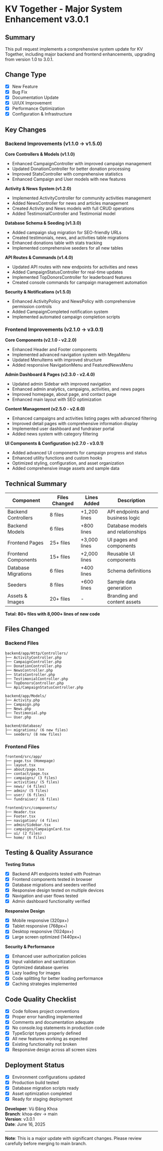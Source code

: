 # KV Together - Major System Enhancement v3.0.1

## Summary

This pull request implements a comprehensive system update for KV Together, including major backend and frontend enhancements, upgrading from version 1.0 to 3.0.1.

## Change Type
- [x] New Feature
- [x] Bug Fix
- [x] Documentation Update
- [x] UI/UX Improvement
- [x] Performance Optimization
- [x] Configuration & Infrastructure

## Key Changes

### Backend Improvements (v1.1.0 → v1.5.0)

**Core Controllers & Models (v1.1.0)**
- Enhanced CampaignController with improved campaign management
- Updated DonationController for better donation processing
- Improved StatsController with comprehensive statistics
- Enhanced Campaign and User models with new features

**Activity & News System (v1.2.0)**
- Implemented ActivityController for community activities management
- Added NewsController for news and articles management
- Created Activity and News models with full CRUD operations
- Added TestimonialController and Testimonial model

**Database Schema & Seeding (v1.3.0)**
- Added campaign slug migration for SEO-friendly URLs
- Created testimonials, news, and activities table migrations
- Enhanced donations table with stats tracking
- Implemented comprehensive seeders for all new tables

**API Routes & Commands (v1.4.0)**
- Updated API routes with new endpoints for activities and news
- Added CampaignStatusController for real-time updates
- Implemented TopDonorsController for leaderboard features
- Created console commands for campaign management automation

**Security & Notifications (v1.5.0)**
- Enhanced ActivityPolicy and NewsPolicy with comprehensive permission controls
- Added CampaignCompleted notification system
- Implemented automated campaign completion scripts

### Frontend Improvements (v2.1.0 → v3.0.1)

**Core Components (v2.1.0 - v2.2.0)**
- Enhanced Header and Footer components
- Implemented advanced navigation system with MegaMenu
- Updated MenuItems with improved structure
- Added responsive NavigationMenu and FeaturedNewsMenu

**Admin Dashboard & Pages (v2.3.0 - v2.4.0)**
- Updated admin Sidebar with improved navigation
- Enhanced admin analytics, campaigns, activities, and news pages
- Improved homepage, about page, and contact page
- Enhanced main layout with SEO optimization

**Content Management (v2.5.0 - v2.6.0)**
- Enhanced campaigns and activities listing pages with advanced filtering
- Improved detail pages with comprehensive information display
- Implemented user dashboard and fundraiser portal
- Added news system with category filtering

**UI Components & Configuration (v2.7.0 - v3.0.1)**
- Added advanced UI components for campaign progress and status
- Enhanced utility functions and custom hooks
- Optimized styling, configuration, and asset organization
- Added comprehensive image assets and sample data

## Technical Summary

| Component | Files Changed | Lines Added | Description |
|-----------|---------------|-------------|-------------|
| Backend Controllers | 8 files | +1,200 lines | API endpoints and business logic |
| Backend Models | 6 files | +800 lines | Database models and relationships |
| Frontend Pages | 25+ files | +3,000 lines | UI pages and components |
| Frontend Components | 15+ files | +2,000 lines | Reusable UI components |
| Database Migrations | 6 files | +400 lines | Schema definitions |
| Seeders | 8 files | +600 lines | Sample data generation |
| Assets & Images | 20+ files | - | Branding and content assets |

**Total: 80+ files with 8,000+ lines of new code**

## Files Changed

### Backend Files
```
backend/app/Http/Controllers/
├── ActivityController.php
├── CampaignController.php  
├── DonationController.php
├── NewsController.php
├── StatsController.php
├── TestimonialController.php
├── TopDonorsController.php
└── Api/CampaignStatusController.php

backend/app/Models/
├── Activity.php
├── Campaign.php
├── News.php
├── Testimonial.php
└── User.php

backend/database/
├── migrations/ (6 new files)
└── seeders/ (8 new files)
```

### Frontend Files
```
frontend/src/app/
├── page.tsx (Homepage)
├── layout.tsx
├── about/page.tsx
├── contact/page.tsx
├── campaigns/ (3 files)
├── activities/ (5 files) 
├── news/ (4 files)
├── admin/ (5 files)
├── user/ (6 files)
└── fundraiser/ (6 files)

frontend/src/components/
├── Header.tsx
├── Footer.tsx
├── navigation/ (4 files)
├── admin/Sidebar.tsx
├── campaigns/CampaignCard.tsx
├── ui/ (2 files)
└── home/ (6 files)
```

## Testing & Quality Assurance

**Testing Status**
- [x] Backend API endpoints tested with Postman
- [x] Frontend components tested in browser
- [x] Database migrations and seeders verified
- [x] Responsive design tested on multiple devices
- [x] Navigation and user flows tested
- [x] Admin dashboard functionality verified

**Responsive Design**
- [x] Mobile responsive (320px+)
- [x] Tablet responsive (768px+)  
- [x] Desktop responsive (1024px+)
- [x] Large screen optimized (1440px+)

**Security & Performance**
- [x] Enhanced user authorization policies
- [x] Input validation and sanitization
- [x] Optimized database queries
- [x] Lazy loading for images
- [x] Code splitting for better loading performance
- [x] Caching strategies implemented

## Code Quality Checklist

- [x] Code follows project conventions
- [x] Proper error handling implemented
- [x] Comments and documentation adequate
- [x] No console.log statements in production code
- [x] TypeScript types properly defined
- [x] All new features working as expected
- [x] Existing functionality not broken
- [x] Responsive design across all screen sizes

## Deployment Status

- [x] Environment configurations updated
- [x] Production build tested
- [x] Database migration scripts ready
- [x] Asset optimization completed
- [x] Ready for staging deployment

**Developer**: Vũ Đăng Khoa  
**Branch**: khoa-dev → main  
**Version**: v3.0.1  
**Date**: June 16, 2025

---

**Note**: This is a major update with significant changes. Please review carefully before merging to main branch.
